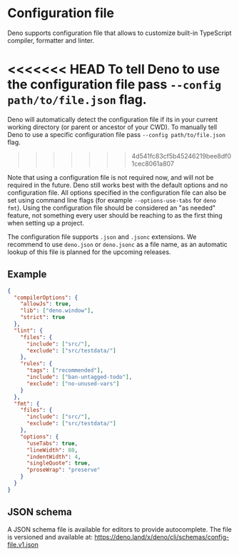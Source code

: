 # Configuration file

Deno supports configuration file that allows to customize built-in TypeScript compiler, formatter and linter.

<<<<<<< HEAD
To tell Deno to use the configuration file pass `--config path/to/file.json` flag.
=======
Deno will automatically detect the configuration file if its in your current
working directory (or parent or ancestor of your CWD). To manually tell Deno to
use a specific configuration file pass `--config path/to/file.json` flag.
>>>>>>> 4d541fc83cf5b45246219bee8df01cec8061a807

Note that using a configuration file is not required now, and will not be required in the future. Deno still works best
with the default options and no configuration file. All options specified in the configuration file can also be set
using command line flags (for example `--options-use-tabs` for `deno fmt`). Using the configuration file should be
considered an "as needed" feature, not something every user should be reaching to as the first thing when setting up a
project.

The configuration file supports `.json` and `.jsonc` extensions. We recommend to use `deno.json` or `deno.jsonc` as a
file name, as an automatic lookup of this file is planned for the upcoming releases.

## Example

```json
{
  "compilerOptions": {
    "allowJs": true,
    "lib": ["deno.window"],
    "strict": true
  },
  "lint": {
    "files": {
      "include": ["src/"],
      "exclude": ["src/testdata/"]
    },
    "rules": {
      "tags": ["recommended"],
      "include": ["ban-untagged-todo"],
      "exclude": ["no-unused-vars"]
    }
  },
  "fmt": {
    "files": {
      "include": ["src/"],
      "exclude": ["src/testdata/"]
    },
    "options": {
      "useTabs": true,
      "lineWidth": 80,
      "indentWidth": 4,
      "singleQuote": true,
      "proseWrap": "preserve"
    }
  }
}
```

## JSON schema

A JSON schema file is available for editors to provide autocomplete. The file is versioned and available at:
https://deno.land/x/deno/cli/schemas/config-file.v1.json
